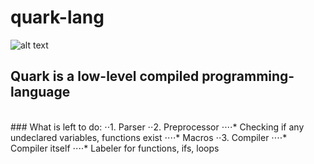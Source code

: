 # quark-lang
![alt text](https://github.com/milansav/quark-lang/blob/main/raw/logo.png "logo.png")
<br>
## **Quark** is a low-level compiled programming-language<br>
<br>
### What is left to do:
⋅⋅1. Parser
⋅⋅2. Preprocessor
⋅⋅⋅⋅* Checking if any undeclared variables, functions exist
⋅⋅⋅⋅* Macros
⋅⋅3. Compiler
⋅⋅⋅⋅* Compiler itself
⋅⋅⋅⋅* Labeler for functions, ifs, loops
